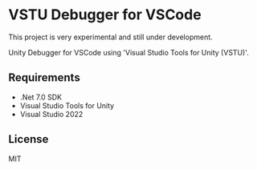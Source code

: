 # VSTU Debugger for VSCode

This project is very experimental and still under development.

Unity Debugger for VSCode using 'Visual Studio Tools for Unity (VSTU)'.

## Requirements

* .Net 7.0 SDK
* Visual Studio Tools for Unity
* Visual Studio 2022

## License

MIT
